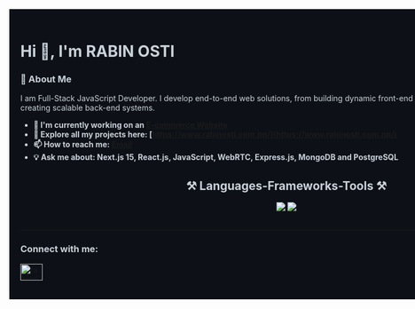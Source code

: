 <div style="background-color:#0d1117; color:#c9d1d9; padding:20px; width:100vw;">
<h1>Hi 👋, I'm RABIN OSTI</h1> 

### 👀 About Me
I am Full-Stack JavaScript Developer. I develop end-to-end web solutions, from building dynamic front-end interfaces to </br> creating scalable
back-end systems.

- **💼 I'm currently working on an [E-commerce Website](https://www.newabhishekbooks.com.np/)**
- **🌟 Explore all my projects here: [https://www.rabinosti.com.np/](https://www.rabinosti.com.np/)**
- **📫 How to reach me: [Email](mailto:rabinosti.dev@gmail.com)**
- **💡 Ask me about: Next.js 15, React.js, JavaScript, WebRTC, Express.js, MongoDB and PostgreSQL**

<h2 align="center">⚒️ Languages-Frameworks-Tools ⚒️</h2>

<div align="center">
    <img src="https://skillicons.dev/icons?i=html,css,javascript,react,nextjs,mongodb,express,mysql,postgres,solidity" />
     <img src="https://skillicons.dev/icons?i=docker,redux,sass,nodejs,py,postman,git,github,styledcomponents,vscode,figma" />
</div>
<br />

---

<h3 align="left">Connect with me:</h3>
<p align="left">
<a href="https://linkedin.com/in/rabinosti" target="blank"><img align="center" src="https://raw.githubusercontent.com/rahuldkjain/github-profile-readme-generator/master/src/images/icons/Social/linked-in-alt.svg" alt="rabinosti" height="30" width="40" /></a>
</p>
</div>
<br/>
